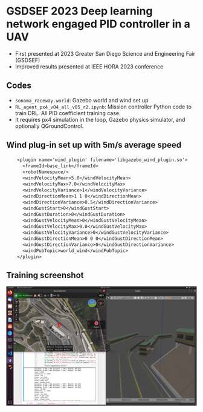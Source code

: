 # GSDSEF 2023 Deep learning network engaged PID controller in a UAV
- First presented at 2023 Greater San Diego Science and Engineering Fair (GSDSEF)
- Improved results presented at IEEE HORA 2023 conference
## Codes
- `sonoma_raceway.world`: Gazebo world and wind set up
- `RL_agent_px4_v04_all_v05_r2.ipynb`: Mission controller Python code to train DRL. All PID coefficient training case.
- It requires px4 simulation in the loop, Gazebo physics simulator, and optionally QGroundControl.
## Wind plug-in set up with 5m/s average speed
```
    <plugin name='wind_plugin' filename='libgazebo_wind_plugin.so'>
      <frameId>base_link</frameId>
      <robotNamespace/>
      <windVelocityMean>5.0</windVelocityMean>
      <windVelocityMax>7.0</windVelocityMax>
      <windVelocityVariance>1</windVelocityVariance>
      <windDirectionMean>1 1 0</windDirectionMean>
      <windDirectionVariance>0.5</windDirectionVariance>
      <windGustStart>0</windGustStart>
      <windGustDuration>0</windGustDuration>
      <windGustVelocityMean>0</windGustVelocityMean>
      <windGustVelocityMax>0.0</windGustVelocityMax>
      <windGustVelocityVariance>0</windGustVelocityVariance>
      <windGustDirectionMean>0 0 0</windGustDirectionMean>
      <windGustDirectionVariance>0</windGustDirectionVariance>
      <windPubTopic>world_wind</windPubTopic>
    </plugin>
```
## Training screenshot
![DRL PX4 training screen shot](https://github.com/Cinderpe1t/GSDSEF_2023_Deep_learning_PID_UAV/blob/main/DRL_QGC_Gazebo_screenshot.png)
